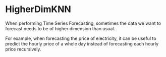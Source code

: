 # HigherDimKNN

When performing Time Series Forecasting, sometimes the data we want to forecast needs to be of higher dimension than usual. 

For example, when forecasting the price of electricity, it can be useful to predict the hourly price of a whole day instead of forecasting each hourly price recursively.

